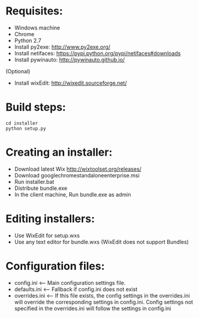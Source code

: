 # Requisites:
- Windows machine
- Chrome
- Python 2.7
- Install py2exe: http://www.py2exe.org/
- Install netifaces: https://pypi.python.org/pypi/netifaces#downloads
- Install pywinauto: http://pywinauto.github.io/

(Optional)
- Install wixEdit: http://wixedit.sourceforge.net/

# Build steps:
```
cd installer
python setup.py
```

# Creating an installer:
- Download latest Wix http://wixtoolset.org/releases/
- Download googlechromestandaloneenterprise.msi
- Run installer.bat
- Distribute bundle.exe
- In the client machine, Run bundle.exe as admin


# Editing installers:
- Use WixEdit for setup.wxs
- Use any text editor for bundle.wxs (WixEdit does not support Bundles)

# Configuration files:
- config.ini <-- Main configuration settings file.
- defaults.ini <-- Fallback if config.ini does not exist
- overrides.ini <-- If this file exists, the config settings in the overrides.ini will override the corresponding settings in config.ini. Config settings not specified in the overrides.ini will follow the settings in config.ini
